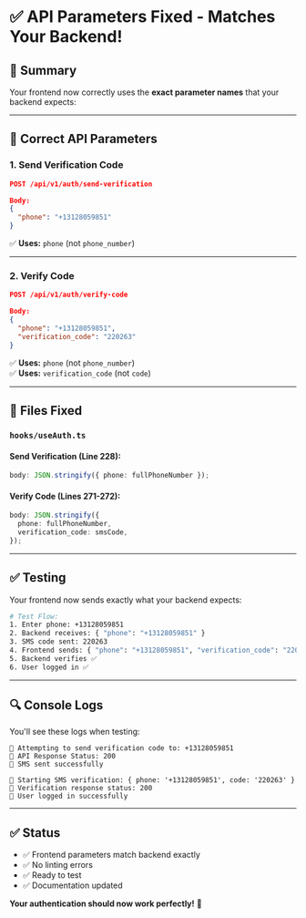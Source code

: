 # ✅ API Parameters Fixed - Matches Your Backend!

## 🎯 Summary

Your frontend now correctly uses the **exact parameter names** that your backend expects:

---

## 📡 Correct API Parameters

### 1. Send Verification Code

```json
POST /api/v1/auth/send-verification

Body:
{
  "phone": "+13128059851"
}
```

✅ **Uses:** `phone` (not `phone_number`)

---

### 2. Verify Code

```json
POST /api/v1/auth/verify-code

Body:
{
  "phone": "+13128059851",
  "verification_code": "220263"
}
```

✅ **Uses:** `phone` (not `phone_number`)  
✅ **Uses:** `verification_code` (not `code`)

---

## 📝 Files Fixed

### `hooks/useAuth.ts`

#### Send Verification (Line 228):

```typescript
body: JSON.stringify({ phone: fullPhoneNumber });
```

#### Verify Code (Lines 271-272):

```typescript
body: JSON.stringify({
  phone: fullPhoneNumber,
  verification_code: smsCode,
});
```

---

## ✅ Testing

Your frontend now sends exactly what your backend expects:

```bash
# Test Flow:
1. Enter phone: +13128059851
2. Backend receives: { "phone": "+13128059851" }
3. SMS code sent: 220263
4. Frontend sends: { "phone": "+13128059851", "verification_code": "220263" }
5. Backend verifies ✅
6. User logged in ✅
```

---

## 🔍 Console Logs

You'll see these logs when testing:

```
📱 Attempting to send verification code to: +13128059851
📱 API Response Status: 200
📱 SMS sent successfully

🔐 Starting SMS verification: { phone: '+13128059851', code: '220263' }
🔐 Verification response status: 200
🔐 User logged in successfully
```

---

## ✅ Status

- ✅ Frontend parameters match backend exactly
- ✅ No linting errors
- ✅ Ready to test
- ✅ Documentation updated

**Your authentication should now work perfectly!** 🎉

